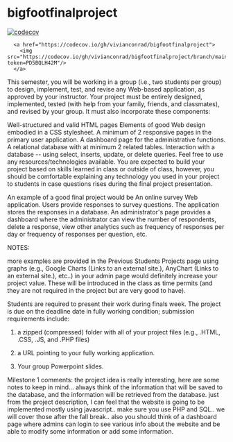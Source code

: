 # bigfootfinalproject
[![codecov](https://codecov.io/gh/vivianconrad/bigfootfinalproject/branch/main/graph/badge.svg?token=PD5BQLH42M)](https://codecov.io/gh/vivianconrad/bigfootfinalproject)


      <a href="https://codecov.io/gh/vivianconrad/bigfootfinalproject">
        <img src="https://codecov.io/gh/vivianconrad/bigfootfinalproject/branch/main/graph/badge.svg?token=PD5BQLH42M"/>
      </a>
    
This semester, you will be working in a group (i.e., two students per group) to design, implement, test, and revise any Web-based application, as approved by your instructor. Your project must be entirely designed, implemented, tested (with help from your family, friends, and classmates), and revised by your group. It must also incorporate these components:

Well-structured and valid HTML pages
Elements of good Web design embodied in a CSS stylesheet.
A minimum of 2 responsive pages in the primary user application.
A dashboard page for the administrative functions. 
A relational database with at minimum 2 related tables.
Interaction with a database -- using select, inserts, update, or delete queries.
Feel free to use any resources/technologies available. You are expected to build your project based on skills learned in class or outside of class, however, you should be comfortable explaining any technology you used in your project to students in case questions rises during the final project presentation.

An example of a good final project would be An online survey Web application.  Users provide responses to survey questions.  The application stores the responses in a database.  An administrator's page provides a dashboard where the administrator can view the number of respondents, delete a response, view other analytics such as frequency of responses per day or frequency of responses per question, etc. 

NOTES:

more examples are provided in the Previous Students Projects page
using graphs (e.g., Google Charts (Links to an external site.), AnyChart (Links to an external site.), etc..) in your admin page would definitely increase your project value.  These will be introduced in the class as time permits (and they are not required in the project but are very good to have).
 

Students are required to present their work during finals week. The project is due on the deadline date in fully working condition; submission requirements include:

1) a zipped (compressed) folder with all of your project files (e.g., .HTML, .CSS, .JS, and .PHP files)

2) a URL pointing to your fully working application.

3) Your group Powerpoint slides.

Milestone 1 comments: the project idea is really interesting, here are some notes to keep in mind... always think of the information that will be saved to the database, and the information will be retrieved from the database. just from the project description, I can feel that the website is going to be implemented mostly using javascript.. make sure you use PHP and SQL.. we will cover those after the fall break.. also you should think of a dashboard page where admins can login to see various info about the website and be able to modify some information or add some information.
